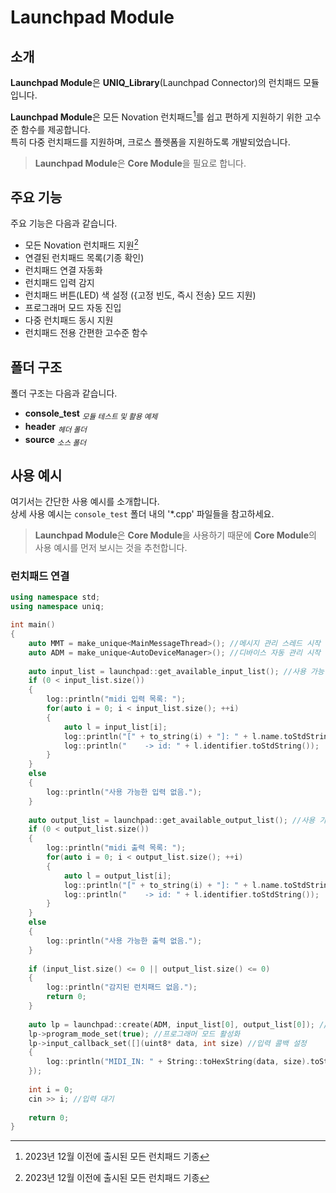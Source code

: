 <!--
SPDX-FileCopyrightText: © 2023 Kim Eun-su <eunsu0402@gmail.com>
SPDX-License-Identifier: LGPL-3.0-linking-exception
-->

# Launchpad Module

## 소개

**Launchpad Module**은 **UNIQ_Library**(Launchpad Connector)의 런치패드 모듈입니다.  

**Launchpad Module**은 모든 Novation 런치패드[^각주_런치패드]를 쉽고 편하게 지원하기 위한 고수준 함수를 제공합니다.  
특히 다중 런치패드를 지원하며, 크로스 플렛폼을 지원하도록 개발되었습니다.

> **Launchpad Module**은 **Core Module**을 필요로 합니다.

## 주요 기능

주요 기능은 다음과 같습니다.

- 모든 Novation 런치패드 지원[^각주_런치패드]
- 연결된 런치패드 목록(기종 확인)
- 런치패드 연결 자동화
- 런치패드 입력 감지
- 런치패드 버튼(LED) 색 설정 ({고정 빈도, 즉시 전송} 모드 지원)
- 프로그래머 모드 자동 진입
- 다중 런치패드 동시 지원
- 런치패드 전용 간편한 고수준 함수

[^각주_런치패드]: 2023년 12월 이전에 출시된 모든 런치패드 기종

## 폴더 구조

폴더 구조는 다음과 같습니다.

- **console_test**  <sub>*모듈 테스트 및 활용 예제*</sub>
- **header**  <sub>*헤더 폴더*</sub>
- **source**  <sub>*소스 폴더*</sub>

## 사용 예시

여기서는 간단한 사용 예시를 소개합니다.  
상세 사용 예시는 `console_test` 폴더 내의 '*.cpp' 파일들을 참고하세요.

> **Launchpad Module**은 **Core Module**을 사용하기 때문에 **Core Module**의 사용 예시를 먼저 보시는 것을 추천합니다.

### 런치패드 연결

```cpp
using namespace std;
using namespace uniq;

int main()
{
	auto MMT = make_unique<MainMessageThread>(); //메시지 관리 스레드 시작
	auto ADM = make_unique<AutoDeviceManager>(); //디바이스 자동 관리 시작
	
	auto input_list = launchpad::get_available_input_list(); //사용 가능한 입력 목록
	if (0 < input_list.size())
	{
		log::println("midi 입력 목록: ");
		for(auto i = 0; i < input_list.size(); ++i)
		{
			auto l = input_list[i];
			log::println("[" + to_string(i) + "]: " + l.name.toStdString());
			log::println("    -> id: " + l.identifier.toStdString());
		}
	}
	else
	{
		log::println("사용 가능한 입력 없음.");
	}
	
	auto output_list = launchpad::get_available_output_list(); //사용 가능한 출력 목록
	if (0 < output_list.size())
	{
		log::println("midi 출력 목록: ");
		for(auto i = 0; i < output_list.size(); ++i)
		{
			auto l = output_list[i];
			log::println("[" + to_string(i) + "]: " + l.name.toStdString());
			log::println("    -> id: " + l.identifier.toStdString());
		}
	}
	else
	{
		log::println("사용 가능한 출력 없음.");
	}
	
	if (input_list.size() <= 0 || output_list.size() <= 0)
	{
		log::println("감지된 런치패드 없음.");
		return 0;
	}
	
	auto lp = launchpad::create(ADM, input_list[0], output_list[0]); //첫 번째 입력, 출력을 사용하여 런치패드 연결 생성
	lp->program_mode_set(true); //프로그래머 모드 활성화
	lp->input_callback_set([](uint8* data, int size) //입력 콜백 설정
	{
		log::println("MIDI_IN: " + String::toHexString(data, size).toStdString()); //입력 메시지 출력
	});
	
	int i = 0;
	cin >> i; //입력 대기
	
	return 0;
}
```